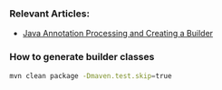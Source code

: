 ### Relevant Articles:
- [Java Annotation Processing and Creating a Builder](http://www.baeldung.com/java-annotation-processing-builder)

### How to generate builder classes

```bash
mvn clean package -Dmaven.test.skip=true
```
